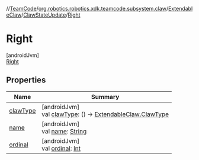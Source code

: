 //[TeamCode](../../../../../index.md)/[org.robotics.robotics.xdk.teamcode.subsystem.claw](../../../index.md)/[ExtendableClaw](../../index.md)/[ClawStateUpdate](../index.md)/[Right](index.md)

# Right

[androidJvm]\
[Right](index.md)

## Properties

| Name | Summary |
|---|---|
| [clawType](../claw-type.md) | [androidJvm]<br>val [clawType](../claw-type.md): () -&gt; [ExtendableClaw.ClawType](../../-claw-type/index.md) |
| [name](../-both/index.md#-372974862%2FProperties%2F863896225) | [androidJvm]<br>val [name](../-both/index.md#-372974862%2FProperties%2F863896225): [String](https://kotlinlang.org/api/latest/jvm/stdlib/kotlin/-string/index.html) |
| [ordinal](../-both/index.md#-739389684%2FProperties%2F863896225) | [androidJvm]<br>val [ordinal](../-both/index.md#-739389684%2FProperties%2F863896225): [Int](https://kotlinlang.org/api/latest/jvm/stdlib/kotlin/-int/index.html) |

